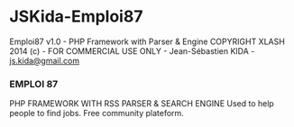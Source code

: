# JSKida-Emploi87
Emploi87 v1.0 - PHP Framework with Parser &amp; Engine
COPYRIGHT XLASH 2014 (c) - FOR COMMERCIAL USE ONLY - Jean-Sébastien KIDA - js.kida@gmail.com

### EMPLOI 87 ###
PHP FRAMEWORK WITH RSS PARSER & SEARCH ENGINE 
Used to help people to find jobs. 
Free community plateform.
